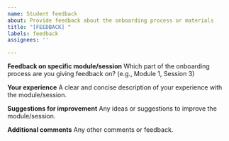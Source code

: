 ```yaml
---
name: Student feedback
about: Provide feedback about the onboarding process or materials
title: "[FEEDBACK] "
labels: feedback
assignees: ''

---
```


**Feedback on specific module/session**
Which part of the onboarding process are you giving feedback on? (e.g., Module 1, Session 3)

**Your experience**
A clear and concise description of your experience with the module/session.

**Suggestions for improvement**
Any ideas or suggestions to improve the module/session.

**Additional comments**
Any other comments or feedback.
